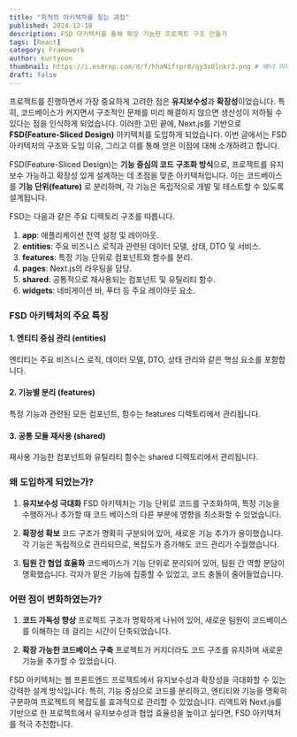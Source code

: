 ```yaml
---
title: "최적의 아키텍처를 찾는 과정"
published: 2024-12-18
description: FSD 아키텍처를 통해 확장 가능한 프로젝트 구조 만들기
tags: [React]
category: Framework
author: kurtyoon
thumbnail: https://i.esdrop.com/d/f/hhaNifrpr0/qy3x0lnkr3.png # 배너 이미지
draft: false
---
```


프로젝트를 진행하면서 가장 중요하게 고려한 점은 **유지보수성**과 **확장성**이었습니다. 특히, 코드베이스가 커지면서 구조적인 문제를 미리 해결하지 않으면 생산성이 저하될 수 있다는 점을 인식하게 되었습니다. 이러한 고민 끝에, Next.js를 기반으로 **FSD(Feature-Sliced Design)** 아키텍처를 도입하게 되었습니다. 이번 글에서는 FSD 아키텍처의 구조와 도입 이유, 그리고 이를 통해 얻은 이점에 대해 소개하려고 합니다.

FSD(Feature-Sliced Design)는 **기능 중심의 코드 구조화 방식**으로, 프로젝트를 유지보수 가능하고 확장성 있게 설계하는 데 초점을 맞춘 아키텍처입니다. 이는 코드베이스를 **기능 단위(feature)** 로 분리하며, 각 기능은 독립적으로 개발 및 테스트할 수 있도록 설계됩니다.

FSD는 다음과 같은 주요 디렉토리 구조를 따릅니다.

1. **app**: 애플리케이션 전역 설정 및 레이아웃.
2. **entities**: 주요 비즈니스 로직과 관련된 데이터 모델, 상태, DTO 및 서비스.
3. **features**: 특정 기능 단위로 컴포넌트와 함수를 분리.
4. **pages**: Next.js의 라우팅을 담당.
5. **shared**: 공통적으로 재사용되는 컴포넌트 및 유틸리티 함수.
6. **widgets**: 네비게이션 바, 푸터 등 주요 레이아웃 요소.

### FSD 아키텍처의 주요 특징

#### 1. **엔티티 중심 관리 (entities)**

엔티티는 주요 비즈니스 로직, 데이터 모델, DTO, 상태 관리와 같은 핵심 요소를 포함합니다.

#### 2. **기능별 분리 (features)**

특정 기능과 관련된 모든 컴포넌트, 함수는 features 디렉토리에서 관리됩니다.

#### 3. **공통 모듈 재사용 (shared)**

재사용 가능한 컴포넌트와 유틸리티 함수는 shared 디렉토리에서 관리됩니다.

### 왜 도입하게 되었는가?

1. **유지보수성 극대화**
   FSD 아키텍처는 기능 단위로 코드를 구조화하여, 특정 기능을 수행하거나 추가할 때 코드 베이스의 다른 부분에 영향을 최소화할 수 있었습니다.

2. **확장성 확보**
   코드 구조가 명확히 구분되어 있어, 새로운 기능 추가가 용이했습니다. 각 기능은 독립적으로 관리되므로, 복잡도가 증가해도 코드 관리가 수월했습니다.

3. **팀원 간 협업 효율화**
   코드베이스가 기능 단위로 분리되어 있어, 팀원 간 역할 분담이 명확했습니다. 각자가 맡은 기능에 집중할 수 있었고, 코드 충돌이 줄어들었습니다.

### 어떤 점이 변화하였는가?

1. **코드 가독성 향상**
   프로젝트 구조가 명확하게 나뉘어 있어, 새로운 팀원이 코드베이스를 이해하는 데 걸리는 시간이 단축되었습니다.

2. **확장 가능한 코드베이스 구축**
   프로젝트가 커지더라도 코드 구조를 유지하며 새로운 기능을 추가할 수 있었습니다.

FSD 아키텍처는 웹 프론트엔드 프로젝트에서 유지보수성과 확장성을 극대화할 수 있는 강력한 설계 방식입니다.
특히, 기능 중심으로 코드를 분리하고, 엔티티와 기능을 명확히 구분하여 프로젝트의 복잡도를 효과적으로 관리할 수 있었습니다.
리액트와 Next.js를 기반으로 한 프로젝트에서 유지보수성과 협업 효율성을 높이고 싶다면, FSD 아키텍처를 적극 추천합니다.
